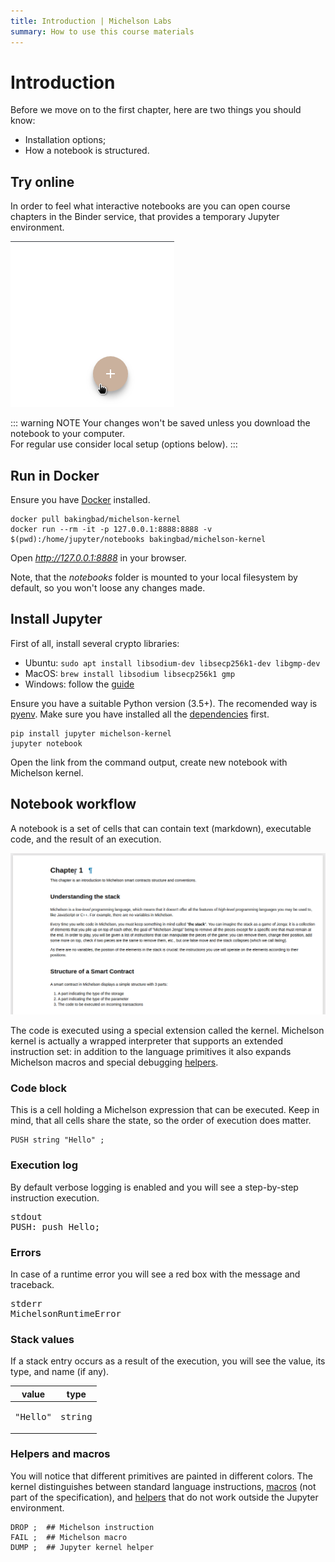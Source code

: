 ```yaml
---
title: Introduction | Michelson Labs
summary: How to use this course materials
---
```


# Introduction
Before we move on to the first chapter, here are two things you should know:
* Installation options;
* How a notebook is structured.

## Try online
In order to feel what interactive notebooks are you can open course chapters in the Binder service, that provides a temporary Jupyter environment.

![Open in Binder](./.vuepress/public/binder.gif)

::: warning NOTE
Your changes won't be saved unless you download the notebook to your computer.  
For regular use consider local setup (options below).
:::

## Run in Docker

Ensure you have [Docker](https://docs.docker.com/get-docker/) installed.

```
docker pull bakingbad/michelson-kernel
docker run --rm -it -p 127.0.0.1:8888:8888 -v $(pwd):/home/jupyter/notebooks bakingbad/michelson-kernel
```

Open _http://127.0.0.1:8888_ in your browser.  

Note, that the _notebooks_ folder is mounted to your local filesystem by default, so you won't loose any changes made.

## Install Jupyter

First of all, install several crypto libraries:
* Ubuntu: `sudo apt install libsodium-dev libsecp256k1-dev libgmp-dev`
* MacOS: `brew install libsodium libsecp256k1 gmp`
* Windows: follow the [guide](https://github.com/baking-bad/pytezos#windows)

Ensure you have a suitable Python version (3.5+). 
The recomended way is [pyenv](https://github.com/pyenv/pyenv-installer).
Make sure you have installed all the [dependencies](https://github.com/pyenv/pyenv/wiki/Common-build-problems) first.

```
pip install jupyter michelson-kernel
jupyter notebook
```

Open the link from the command output, create new notebook with Michelson kernel.

## Notebook workflow

A notebook is a set of cells that can contain text (markdown), executable code, and the result of an execution.

![Notebook](./.vuepress/public/notebook.gif)

The code is executed using a special extension called the kernel. Michelson kernel is actually a wrapped interpreter that supports an extended instruction set: in addition to the language primitives it also expands Michelson macros and special debugging [helpers](/chapters/99).

### Code block
This is a cell holding a Michelson expression that can be executed. Keep in mind, that all cells share the state, so the order of execution does matter.

```Michelson
PUSH string "Hello" ;
```

### Execution log
By default verbose logging is enabled and you will see a step-by-step instruction execution.

<div class="stdout">
    <pre><span class="stream-name">stdout</span><br/>PUSH: push Hello;</pre>
</div>

### Errors
In case of a runtime error you will see a red box with the message and traceback.

<div class="stderr">
    <pre><span class="stream-name">stderr</span><br/>MichelsonRuntimeError</pre>
</div>

### Stack values
If a stack entry occurs as a result of the execution, you will see the value, its type, and name (if any).

<div class="embedded-html">
<table>
<thead>
<tr><th>value                                             </th><th>type                                       </th></tr>
</thead>
<tbody>
<tr><td><pre style="text-align: left;">"Hello"</pre></td><td><pre style="text-align: left;">string</pre></td></tr>
</tbody>
</table>
</div>

### Helpers and macros
You will notice that different primitives are painted in different colors. The kernel distinguishes between standard language instructions, [macros](https://tezos.gitlab.io/whitedoc/michelson.html#macros) (not part of the specification), and [helpers](/chapters/99) that do not work outside the Jupyter environment.

```Michelson
DROP ;  ## Michelson instruction
FAIL ;  ## Michelson macro
DUMP ;  ## Jupyter kernel helper
```
